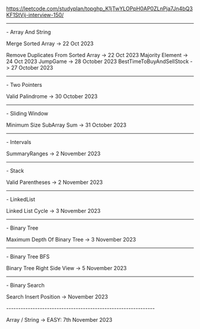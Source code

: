 https://leetcode.com/studyplan/top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-interview-150/
<hr>
- Array And String <p>
  Merge Sorted Array -> 22 Oct 2023 <p>
  Remove Duplicates From Sorted Array -> 22 Oct 2023
  Majority Element -> 24 Oct 2023
  JumpGame -> 28 October 2023
  BestTimeToBuyAndSellStock -> 27 October 2023
<hr>
- Two Pointers <p>
  Valid Palindrome -> 30 October 2023
<hr>
- Sliding Window <p>
  Minimum Size SubArray Sum -> 31 October 2023
<hr>
- Intervals <p>
  SummaryRanges -> 2 November 2023
<hr>
- Stack <p>
  Valid Parentheses -> 2 November 2023
<hr>
- LinkedList <p>
  Linked List Cycle -> 3 November 2023
<hr>
- Binary Tree <p>
  Maximum Depth Of Binary Tree -> 3 November 2023
<hr>
- Binary Tree BFS <p>
  Binary Tree Right Side View -> 5 November 2023
<hr>
- Binary Search <p>
  Search Insert Position ->  November 2023

<p>--------------------------------------------------------------</p>
Array / String -> EASY: 7th November 2023

  



